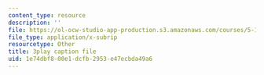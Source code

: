 ```yaml
---
content_type: resource
description: ''
file: https://ol-ocw-studio-app-production.s3.amazonaws.com/courses/5-112-principles-of-chemical-science-fall-2005/1e74dbf800e1dcfb2953e47ecbda49a6_lawooSesSfM.srt
file_type: application/x-subrip
resourcetype: Other
title: 3play caption file
uid: 1e74dbf8-00e1-dcfb-2953-e47ecbda49a6
---
```


